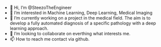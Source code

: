 - 👋 Hi, I’m @SteezoTheEngineer
- 👀 I’m interested in Machine Learning, Deep Learning, Medical Imaging
- 🌱 I’m currently working on a project in the medical field. The aim is to develop a fully automated diagnosis of a specific pathology with a deep learning approach.
- 💞️ I’m looking to collaborate on everthing what interests me.
- 📫 How to reach me contact via github.

<!---
SteezoTheEngineer/SteezoTheEngineer is a ✨ special ✨ repository because its `README.md` (this file) appears on your GitHub profile.
You can click the Preview link to take a look at your changes.
--->
